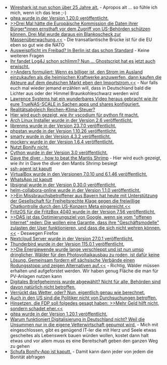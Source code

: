 * [Wireshark ist nun schon über 25 Jahre alt.](https://www.borncity.com/blog/2023/07/15/wireshark-ist-25-geworden/) - Apropos alt ... so fühle ich mich, wenn ich das lese ;-)
* [gitea wurde in der Version 1.20.0 veröffentlicht.](https://github.com/go-gitea/gitea/releases/tag/v1.20.0)
* [>>Drei Mal hätte die Europäische Kommission die Daten ihrer Bürger*innen ernsthaft vor dem Zugriff von US-Behörden schützen können. Drei Mal wurde daraus ein Blankoscheck zur Massenüberwachung.<<](https://netzpolitik.org/2023/kw-28-die-woche-als-die-usa-zum-dritten-mal-eine-lizenz-zum-ueberwachen-bekamen/) - Die transatlantische Brücke ist für die EU eben so gut wie die NATO
* [Ausweispflicht im Freibad? In Berlin ist das schon Standard](https://netzpolitik.org/2023/berlin-ausweispflicht-im-freibad-als-sicherheitstheater/) - Keine weiteren Fragen
* [Ihr fandet Log4J schon schlimm? Nun ... Ghostscript hat es jetzt auch erwischt.](https://www.linux-magazin.de/news/luecke-in-ghostscript-ermoeglicht-codeausfuehrung/)
* [>>Anders formuliert: Wenn es billiger ist, den Strom im Ausland einzukaufen als die heimischen Kraftwerke anzuwerfen, dann kaufen die Akteure auf dem deutschen Markt eben den Importstrom.<<](https://www.focus.de/klima/analyse/die-verblueffende-deutsche-strombilanz-nach-dem-atomausstieg_id_198178661.html) - Nur falls euch mal wieder jemand erzählen will, dass in Deutschland bald die Lichter aus oder der Himmel Braunkohleschwarz werden wird
* [Lawrence Systems hat ein wunderbares Video heraus gebracht wie ihr eure TrueNAS-SCALE in Sachen apps und shares konfiguriert.](https://www.youtube.com/watch?v=59NGNZ0kO04)
* [Realitätsabgleich Reichen-Klima-Steuer?](https://blog.fefe.de/?ts=9a4b484a)
* [Hier wird euch gezeigt, wie ihr vscodium für python fit macht.](https://www.freecodecamp.org/news/how-to-configure-visual-studio-code-for-python-development/)
* [Arch Linux Installer wurde in der Version 2.6 veröffentlicht.](https://www.phoronix.com/news/Archinstall-2.6)
* [librenms wurde in der Version 23.7.0 veröffentlicht.](https://github.com/librenms/librenms/releases/tag/23.7.0)
* [phpstan wurde in der Version 1.10.26 veröffentlicht.](https://github.com/phpstan/phpstan/releases/tag/1.10.26)
* [smarty wurde in der Version 4.3.2 veröffentlicht.](https://github.com/smarty-php/smarty/releases/tag/v4.3.2)
* [mockery wurde in der Version 1.6.4 veröffentlicht.](https://github.com/mockery/mockery/releases/tag/1.6.4)
* [Nutzt Bonify nicht.](https://www.kuketz-blog.de/schufa-bonify-uebermittelt-ohne-einwilligung-personenbeziehbare-daten-an-facebook-und-co/)
* [Cython wurde in der Version 3.0 veröffentlicht.](https://lwn.net/Articles/938536/)
* [Dave the diver - how to beat the Mantis Shrimp](https://www.youtube.com/watch?v=ZUafpxJHhaQ) - Hier wird euch gezeigt, wie ihr in Dave the diver den Mantis Shrimp besiegt
* [ssh-agent ist kaputt](https://blog.fefe.de/?ts=9a46efb7)
* [VirtualBox wurde in den Versionen 7.0.10 und 6.1.46 veröffentlicht.](https://www.borncity.com/blog/2023/07/19/virtualbox-7-0-10-und-6-1-46-freigegeben/)
* [WhatsApp ist kaputt](https://www.bleepingcomputer.com/news/technology/meta-confirms-whatsapp-is-down-worldwide/)
* [libsignal wurde in der Version 0.30.0 veröffentlicht.](https://github.com/signalapp/libsignal/releases/tag/v0.30.0)
* [helm-collabora-online wurde in der Version 1.1.0 veröffentlicht.](https://github.com/CollaboraOnline/online/releases/tag/helm-collabora-online-1.1.0)
* [>>Ein Missbrauchsbetroffener aus Bayern hat heute mit Unterstützung der Gesellschaft für Freiheitsrechte Klage gegen die freiwillige Chatkontrolle durch den US-Konzern Meta eingereicht.<<](https://www.patrick-breyer.de/missbrauchsbetroffener-klagt-gegen-die-chatkontrolle/)
* [FritzOS für die FritzBox 4040 wurde in der Version 7.56 veröffentlicht.](https://download.avm.de/fritzbox/fritzbox-4040/deutschland/fritz.os/info_de.txt)
* [>>DAS ist das Optimierungsziel von Google, wenn sie vom "offenen Internet" reden: Die wollen eine Garantie, dass ihre "Geschäftsmodelle" zulasten der User funktionieren, und dass die sich nicht wehren können.<<](https://blog.fefe.de/?ts=9a4452d8) - Deswegen Firefox
* [Nextcloud Server wurde in der Version 27.0.1 veröffentlicht.](https://github.com/nextcloud/server/releases/tag/v27.0.1)
* [Thunderbird wurde in der Version 115.0.1 veröffentlicht.](https://www.borncity.com/blog/2023/07/21/thunderbird-115-0-1/)
* [>>Die Energiewende wurde lange verschleppt und ist nun umso dringlicher. Wälder für den Photovoltaikausbau zu roden, ist dafür keine Lösung. Gemeinsam fordern elf sächsische Verbände einen Rodungsstopp und zeigen Alternativen auf.<<](https://sachsen.nabu.de/news/2023/33664.html) - Richtig, Wälder müssen erhalten und aufgeforstet werden. Wir haben genug Fläche die man für PV-Anlagen nutzen kann
* [Digitales Briefgeheimnis wurde abgewählt? Nicht für alle, Behörden sind davon natürlich nicht betroffen.](https://blog.fefe.de/?ts=9a452c02)
* [Verrückt das Wetter, oder? Nun, eigentlich genau wie berechnet.](https://blog.fefe.de/?ts=9a45785a)
* [Auch in den US sind die Politiker nicht von Durchsuchungen betroffen.](https://blog.fefe.de/?ts=9a457778)
* [Hinsetzen, die FDP soll folgedes gesagt haben: >>Mehr Geld hilft nicht, sondern schadet eher.<<](https://blog.fefe.de/?ts=9a457562)
* [gitea wurde in der Version 1.20.1 veröffentlicht.](https://github.com/go-gitea/gitea/releases/tag/v1.20.1)
* [Warum funktioniert Digitalisierung in Deutschland nicht? Weil die Unsummen nur in die eigene Vetterwirtschaft gepumpt wird.](https://blog.fefe.de/?ts=9a42fc42) - Mich mit eingeschlossen, gibt es genügend IT-ler die mit Herz und Seele etwas gescheites als Lebenswerk bauen würden wollen, kostet dann halt etwas und vor allem muss es eine Bereitschaft geben den ganzen Weg zu gehen
* [Schufa Bonify-App ist kaputt.](https://www.borncity.com/blog/2023/07/23/schufa-bonify-app-sicherheitsluecke-ermoeglicht-beliebige-daten-abzufragen/) - Damit kann dann jeder von jedem die Bonität abfragen
